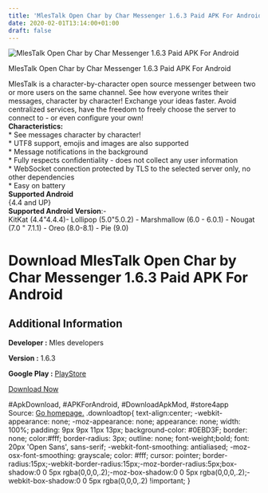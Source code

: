 ```yaml
---
title: 'MlesTalk Open Char by Char Messenger 1.6.3 Paid APK For Android'
date: 2020-02-01T13:14:00+01:00
draft: false
---
```


![MlesTalk Open Char by Char Messenger 1.6.3 Paid APK For Android](https://i1.wp.com/apkhome.net/wp-content/uploads/2020/02/MlesTalk-Open-Char-by-Char-Messenger-1.6.3-Paid.png "MlesTalk Open Char by Char Messenger 1.6.3 Paid APK For Android")

  

MlesTalk Open Char by Char Messenger 1.6.3 Paid APK For Android

MlesTalk is a character-by-character open source messenger between two or more users on the same channel. See how everyone writes their messages, character by character! Exchange your ideas faster. Avoid centralized services, have the freedom to freely choose the server to connect to - or even configure your own!  
**Characteristics:**  
\* See messages character by character!  
\* UTF8 support, emojis and images are also supported  
\* Message notifications in the background  
\* Fully respects confidentiality - does not collect any user information  
\* WebSocket connection protected by TLS to the selected server only, no other dependencies  
\* Easy on battery  
**Supported Android**  
{4.4 and UP}  
**Supported Android Version**:-  
KitKat (4.4"4.4.4)- Lollipop (5.0"5.0.2) - Marshmallow (6.0 - 6.0.1) - Nougat (7.0 " 7.1.1) - Oreo (8.0-8.1) - Pie (9.0)

Download MlesTalk Open Char by Char Messenger 1.6.3 Paid APK For Android
========================================================================

Additional Information
----------------------

**Developer :** Mles developers

**Version :** 1.6.3

**Google Play :** [PlayStore](https://play.google.com/store/apps/details?id=io.mles.mlestalk&hl=en)

  

[Download Now](https://store4app.co/post/mlestalk-open-char-by-char-messenger-1-6-3-paid-apk-for-android_1580558549)

  
#ApkDownload, #APKForAndroid, #DownloadApkMod, #store4app  
Source: [Go homepage.](https://store4app.co/post/mlestalk-open-char-by-char-messenger-1-6-3-paid-apk-for-android_1580558549) .downloadtop{ text-align:center; -webkit-appearance: none; -moz-appearance: none; appearance: none; width: 100%; padding: 9px 9px 11px 13px; background-color: #0EBD3F; border: none; color:#fff; border-radius: 3px; outline: none; font-weight;bold; font: 20px 'Open Sans', sans-serif; -webkit-font-smoothing: antialiased; -moz-osx-font-smoothing: grayscale; color: #fff; cursor: pointer; border-radius:15px;-webkit-border-radius:15px;-moz-border-radius:5px;box-shadow:0 0 5px rgba(0,0,0,.2);-moz-box-shadow:0 0 5px rgba(0,0,0,.2);-webkit-box-shadow:0 0 5px rgba(0,0,0,.2) !important; }